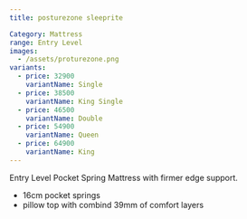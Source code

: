 ```yaml
---
title: posturezone sleeprite

Category: Mattress
range: Entry Level
images:
  - /assets/proturezone.png
variants:
  - price: 32900
    variantName: Single
  - price: 38500
    variantName: King Single
  - price: 46500
    variantName: Double
  - price: 54900
    variantName: Queen
  - price: 64900
    variantName: King
---
```

Entry Level Pocket Spring Mattress with firmer edge support.
* 16cm pocket springs
* pillow top with combind 39mm of comfort layers